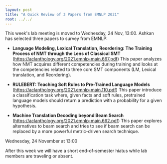 ```yaml
---
layout: post
title: "A Quick Review of 3 Papers from EMNLP 2021"
root: ../../
---
```

This week's lab meeting is moved to Wednesday, 24 Nov, 13:00. Ashkan has selected three papers to survey from EMNLP:

- **Language Modeling, Lexical Translation, Reordering: The Training Process of NMT through the Lens of Classical SMT**
  (https://aclanthology.org/2021.emnlp-main.667.pdf)
  This paper analyzes how NMT acquires different competencies during training and looks at the competencies related to three core SMT components (LM, Lexical translation, and Reordering).

- **RULEBERT: Teaching Soft Rules to Pre-Trained Language Models**
  (https://aclanthology.org/2021.emnlp-main.110.pdf)
  This paper introduce a classification task where, given facts and soft rules, pretrained language models should return a prediction with a probability for a given hypothesis.

- **Machine Translation Decoding beyond Beam Search**
  (https://aclanthology.org/2021.emnlp-main.662.pdf)
  This paper explores alternatives to beam search and tries to see if beam search can be replaced by a more powerful metric-driven search technique.

Wednesday, 24 November at 13:00

After this week we will have a short end-of-semester hiatus while lab members are traveling or absent.

